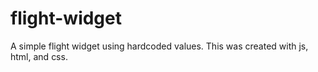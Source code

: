 # flight-widget

A simple flight widget using hardcoded values. This was created with js, html, and css.